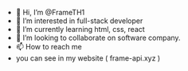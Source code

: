 - 👋 Hi, I’m @FrameTH1
- 👀 I’m interested in full-stack developer
- 🌱 I’m currently learning html, css, react
- 💞️ I’m looking to collaborate on software company.
- 📫 How to reach me 
-   you can see in my website ( frame-api.xyz )

<!---
FrameTH1/FrameTH1 is a ✨ special ✨ repository because its `README.md` (this file) appears on your GitHub profile.
You can click the Preview link to take a look at your changes.
--->
